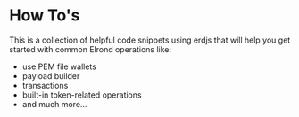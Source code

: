 # How To's

This is a collection of helpful code snippets using erdjs that will help you get started with common Elrond operations like:

* use PEM file wallets
* payload builder
* transactions
* built-in token-related operations
* and much more...
